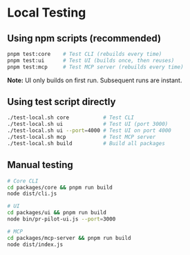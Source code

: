 # Local Testing

## Using npm scripts (recommended)

```bash
pnpm test:core    # Test CLI (rebuilds every time)
pnpm test:ui      # Test UI (builds once, then reuses)
pnpm test:mcp     # Test MCP server (rebuilds every time)
```

**Note:** UI only builds on first run. Subsequent runs are instant.

## Using test script directly

```bash
./test-local.sh core           # Test CLI
./test-local.sh ui             # Test UI (port 3000)
./test-local.sh ui --port=4000 # Test UI on port 4000
./test-local.sh mcp            # Test MCP server
./test-local.sh build          # Build all packages
```

## Manual testing

```bash
# Core CLI
cd packages/core && pnpm run build
node dist/cli.js

# UI
cd packages/ui && pnpm run build
node bin/pr-pilot-ui.js --port=3000

# MCP
cd packages/mcp-server && pnpm run build
node dist/index.js
```
